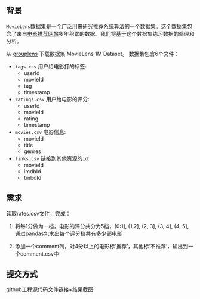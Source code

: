 ## 背景

`MovieLens`数据集是一个广泛用来研究推荐系统算法的一个数据集。这个数据集包含了来自[电影推荐网站](https://movielens.org/)多年积累的数据。我们将基于这个数据集练习数据的处理和分析。

从 [grouplens](http://files.grouplens.org/datasets/movielens/ml-latest-small.zip) 下载数据集 MovieLens 1M Dataset。
数据集包含6个文件：
- `tags.csv` 用户给电影打的标签:
    - userId
    - movieId
    - tag
    - timestamp
- `ratings.csv` 用户给电影的评分:
    - userId
    - movieId
    - rating
    - timestamp
- `movies.csv` 电影信息:
    - movieId
    - title
    - genres
- `links.csv` 链接到其他资源的`id`:
    - movieId
    - imdbId
    - tmbdId

## 需求

读取rates.csv文件，完成：

1. 将每1分做为一档，电影的评分共分为5档，(0:1], (1,2], (2, 3], (3, 4], (4, 5], 通过pandas包求出每个评分档共有多少部电影

2. 添加一个comment列，对4分以上的电影标‘推荐’，其他标‘不推荐’，输出到一个comment.csv中

## 提交方式

github工程源代码文件链接+结果截图
